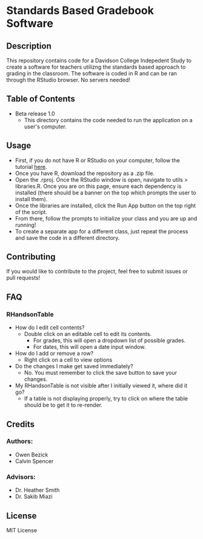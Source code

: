 # Standards Based Gradebook Software
## Description
This repository contains code for a Davidson College Indepedent Study to create a software for teachers utilizng the standards based approach to grading in the classroom. The software is coded in R and can be ran through the RStudio browser. No servers needed!

## Table of Contents
* Beta release 1.0
  + This directory contains the code needed to run the application on a user's computer.

## Usage
* First, if you do not have R or RStudio on your computer, follow the tutorial [here](https://rstudio-education.github.io/hopr/starting.html).
* Once you have R, download the repository as a .zip file.
* Open the .rproj. Once the RStudio window is open, navigate to utils > libraries.R. Once you are on this page, ensure each dependency is installed (there should be a banner on the top which prompts the user to install them).
* Once the libraries are installed, click the Run App button on the top right of the script.
* From there, follow the prompts to initialize your class and you are up and running!
* To create a separate app for a different class, just repeat the process and save the code in a different directory.

## Contributing
If you would like to contribute to the project, feel free to submit issues or pull requests!
## FAQ
### RHandsonTable
* How do I edit cell contents?
  - Double click on an editable cell to edit its contents.
    - For grades, this will open a dropdown list of possible grades.
    - For dates, this will open a date input window.
* How do I add or remove a row?
  - Right click on a cell to view options
* Do the changes I make get saved immediately?
  - No. You must remember to click the save button to save your changes.
* My RHandsonTable is not visible after I initially viewed it, where did it go?
  - If a table is not displaying properly, try to click on where the table should be to get it to re-render.

## Credits
### Authors: 
* Owen Bezick 
* Calvin Spencer

### Advisors: 
* Dr. Heather Smith 
* Dr. Sakib Miazi

## License
MIT License
